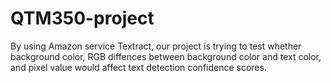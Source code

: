 # QTM350-project

By using Amazon service Textract, our project is trying to test whether background color, RGB diffences between background color and text color, and pixel value would affect text detection confidence scores.
